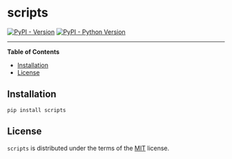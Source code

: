 # scripts

[![PyPI - Version](https://img.shields.io/pypi/v/scripts.svg)](https://pypi.org/project/scripts)
[![PyPI - Python Version](https://img.shields.io/pypi/pyversions/scripts.svg)](https://pypi.org/project/scripts)

-----

**Table of Contents**

- [Installation](#installation)
- [License](#license)

## Installation

```console
pip install scripts
```

## License

`scripts` is distributed under the terms of the [MIT](https://spdx.org/licenses/MIT.html) license.
